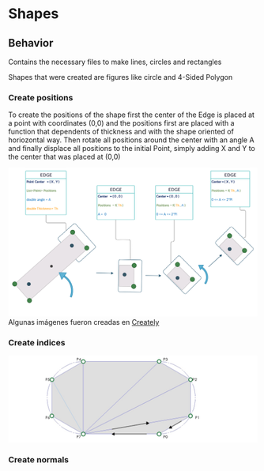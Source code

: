 # Shapes
## Behavior

Contains the necessary files to make lines, circles and rectangles

Shapes that were created are figures like circle and 4-Sided Polygon  


### Create positions
To create the positions of the shape
first the center of the Edge is placed at a point with coordinates (0,0) and the positions first are placed with a function that dependents of thickness and with the shape oriented of horiozontal way.
Then rotate all positions around the center with an angle A
and finally displace all positions to the initial Point, simply adding X and Y to the center that was placed at (0,0)


![LineBuilder](/Shapes/images/BuilderLine.png)
Algunas imágenes fueron creadas en 
[Creately](https://app.creately.com/)

### Create indices

![Positions](/Shapes/images/Positions.jpg)


### Create normals

